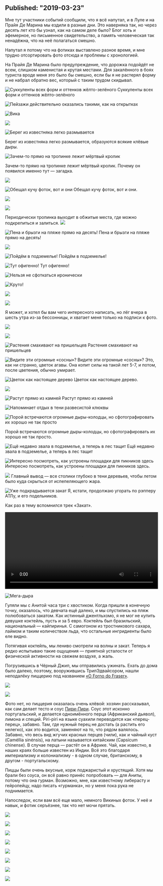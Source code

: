 ﻿Published: "2019-03-23"
------------------

Мне тут участники событий сообщили, что я всё напутал, и в Луле и на Прайя Де Марина мы ездили в разные дни. Это наверняка так, но через десять лет кто бы узнал, как на самом деле было? Блог хоть и эфемерное, но письменное свидетельство, а память человеческая так ненадёжна, что на неё полагаться смешно.

Напутал я потому что на фотиках выставлено разное время, и мне трудно отсортировать фото отсюда и проблемы с хронологией.


На Прайя Де Марина было предупреждение, что дорожка подойдёт не всем, слишком каменистая и крутая местами. Для закалённого в боях туриста вроде меня это было бы смешно, если бы я не растерял форму и не набрал обратно вес, который с таким трудом скидывал.


![Суккуленты всех форм и оттенков жёлто-зелёного](P13A5237.jpg)
Суккуленты всех форм и оттенков жёлто-зелёного



![Пейзажи действительно оказались такими, как на открытках](P13A5239.jpg)



![Вика](P13A5241.jpg)


![](P13A5245.jpg)



![Берег из известняка легко размывается](P13A5251.jpg)

Берег из известняка легко размывается, образуются всякие клёвые дыры.


![Зачем-то прямо на тропинке лежит мёртвый кролик](P13A5252.jpg)

Зачем-то прямо на тропинке лежит мёртвый кролик. Почему он появился именно тут — загадка.

![](P13A5254.jpg)


![Обещал кучу фоток, вот и они](P13A5258.jpg)
Обещал кучу фоток, вот и они.

![](P13A5259.jpg)

![](P13A5260.jpg)


Периодически тропинка выходит в обжитые места, где можно подкрепиться и залиться.
![](P13A5274.jpg)


![Пена и брызги на пляже прямо на десять!](P13A5277.jpg)
Пена и брызги на пляже прямо на десять!


![](P13A5283.jpg)

![Пойдём в подземелье!](P13A5290.jpg)
Пойдём в подземелье!


![Тут офигенно!](P13A5292.jpg)
Тут офигенно!

![Нельзя не сфоткаться иронически](P13A5298.jpg)


![Круто!](P13A5303.jpg)


![](P13A5306.jpg)


![](P13A5312.jpg)


Я может, и хотел бы вам чего интересного написать, но лёг вчера в шесть утра из-за бессонницы, и хватает меня только на подписи к фото.

![](P13A5313.jpg)



![](P13A5320.jpg)


![Растения смахивают на пришельцев](P13A5321.jpg)
Растения смахивают на пришельцев

![Видите эти огромные «сосны»?](P13A5322.jpg)
Видите эти огромные «сосны»? Это, как ни странно, цветок агавы. Она копит силы на такой лет 5-7, и потом, после цветения, обычно умирает.


![Цветок как настоящее дерево](P13A5325.jpg)
Цветок как настоящее дерево.

![](P13A5327.jpg)


![Растут прямо из камней](P13A5326.jpg)
Растут прямо из камней

![Напоминает отдых в тени развесистой клюквы](P13A5308.jpg)

![Порой встречаются огромные дыры-колодцы, но сфотографировать их хорошо не так просто](P13A5334.jpg)

Порой встречаются огромные дыры-колодцы, но сфотографировать их хорошо не так просто.


![Ещё недавно звала в подземелье, а теперь в лес тащит](P13A5339.jpg)
Ещё недавно звала в подземелье, а теперь в лес тащит


![Интересно посмотреть, как устроены площадки для пикников здесь](P13A5347.jpg)
Интересно посмотреть, как устроены площадки для пикников здесь.


![](P13A5348.jpg)
Главный вывод — все столики глубоко в тени деревьев, чтобы летом было куда скрыться от испепеляющего жара.

![Уже подкрадывается закат](P13A5350.jpg)
Я, кстати, продолжаю угорать по рэпперу АТЛу, и его подельников.

Как раз в тему вспомнился трек «Закат».

<video controls width='100%'>
  <source src="/files/ATL x Ка-тет ft. Зараза — Закат (2018)-2HEIiOsW_wQ.webm" type="video/webm">
  Your browser does not support the video element.
</video>

![Мега-дыра](P13A5351.jpg)

Гуляли мы с Анитой часа три с хвостиком. Когда пришли в конечную точку, оказалось, что девчата ещё далеко, и мы спустились на пляж полюбоваться закатом. Как истинный джентльхомо, я не мог не купить девушке коктейль, пусть и за 5 евро. Коктейль был бразильский, национальный — кайпиринья. С самогоном из тростникового сахара, лаймом и таким количеством льда, что остальные ингридиенты было еле видно.

Потягивая коктейль, мы лениво смотрели на волны и закат. Теперь я редко испытываю такие ощущения — приятной усталости от физической активности на свежем воздухе, а жаль.

Погрузившись в Чёрный Джип, мы отправились ужинать. Ехать до дома было далеко, поэтому, вооружившись ТрипЭдвайсором, нашли неподалёку пиццерию под названием [«O Forno do Fraser»](https://www.google.com/maps/place/O+Forno+do+Fraser/@37.0983759,-8.4732847,17z/data=!3m1!4b1!4m5!3m4!1s0x0:0x27a29bfc5acdc72c!8m2!3d37.0983759!4d-8.471096).

![](IMG_20190220_191814.jpg)

![](IMG_20190220_191837.jpg)

Фото нет, но пиццерия оказалась очень клёвой: хозяин рассказывал, как сам делает тесто и соус [Пири-Пири](https://ru.wikipedia.org/wiki/Piri-piri). Соус этот исконно португальский, и делается одноимённого перца (Африканский дьявол), лимона и специй. Piri-piri на языке суахили переводится как «перец-перец», забавно. Там, где нужный перец не достать (а растить его нелегко), как это водится, заменяют на то, что рядом валялось.
Забавно, что весь вид жгучих красных перцев (чили), как и чайный куст (Caméllia sinénsis), на латыни называется китайским (Capsicum chinense). В случае перца — растёт он в Африке. Чай, как известно, в наших краях больше известен из Индии. Всё это благодаря империализму и колониализму - в одном случае, британскому, в другом - португальскому.

Пиццы были очень вкусные, корж поджаристый и хрустящий. Хотя мы брали без соуса, он всё равно принёс попробовать — для Аниты, потому что она гурман. Возможно, мне, как известному либерасту и гейропейцу, надо писать «гурманка», но у меня пока рука не поднимается.

Напоследок, если вам всё еще мало, немного Викиных фоток. У неё и навык, и фотик серъёзнее, так что нет мочи прятать.

![](IMG_5832.jpg)

![](IMG_5845.jpg)

![](IMG_5853.jpg)

![](IMG_5854.jpg)

![](IMG_5863.jpg)

![](IMG_5879.jpg)

![](IMG_5924.jpg)

![](IMG_5934.jpg)
